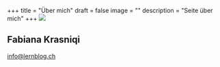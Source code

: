 +++
title = "Über mich"
draft = false
image = ""
description = "Seite über mich"
+++
![](/img/default-author.png)

## Fabiana Krasniqi

info@lernblog.ch